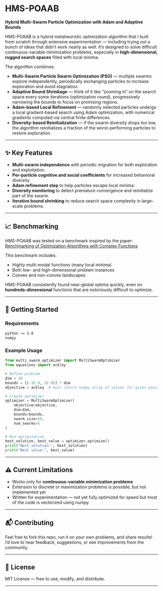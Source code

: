 # HMS-POAAB

**Hybrid Multi-Swarm Particle Optimization with Adam and Adaptive Bounds**

HMS-POAAB is a hybrid metaheuristic optimization algorithm that I built from scratch through extensive experimentation — including trying out a bunch of ideas that didn’t work nearly as well. It’s designed to solve difficult continuous-variable minimization problems, especially in **high-dimensional, rugged search spaces** filled with local minima.

The algorithm combines:

* **Multi-Swarm Particle Swarm Optimization (PSO)** — multiple swarms explore independently, periodically exchanging particles to increase exploration and avoid stagnation.
* **Adaptive Bound Shrinkage** — think of it like “zooming in” on the search space every some iterations (optimization round), progressively narrowing the bounds to focus on promising regions.
* **Adam-based Local Refinement** — randomly selected particles undergo a local gradient-based search using Adam optimization, with numerical gradients computed via central finite differences.
* **Diversity-based Reinitialization** — if the swarm diversity drops too low, the algorithm reinitializes a fraction of the worst-performing particles to restore exploration.

---

## ✨ Key Features

* **Multi-swarm independence** with periodic migration for both exploration and exploitation.
* **Per-particle cognitive and social coefficients** for increased behavioral diversity.
* **Adam refinement step** to help particles escape local minima.
* **Diversity monitoring** to detect premature convergence and reinitialize part of the swarm.
* **Iterative bound shrinking** to reduce search space complexity in large-scale problems.

---

## 📈 Benchmarking

HMS-POAAB was tested on a benchmark inspired by the paper:
[Benchmarking of Optimization Algorithms with Complex Functions](https://joiv.org/index.php/joiv/article/download/65/66?__cf_chl_tk=DyQSbMtVJAe8EIj0QOMqO69ERZ_Ix2yflVFE5nApvvk-1753531352-1.0.1.1-F8vIOG593HhB3rxEJvJHktpM2WYw5d2beBPerMP2nV8)

This benchmark includes:

* Highly multi-modal functions (many local minima)
* Both low- and high-dimensional problem instances
* Convex and non-convex landscapes

HMS-POAAB consistently found near-global optima quickly, even on **hundreds-dimensional** functions that are notoriously difficult to optimize.

---

## 🚀 Getting Started

### Requirements

```bash
python >= 3.8
numpy
```

### Example Usage

```python
from multi_swarm_optimizer import MultiSwarmOptimizer
from equations import ackley

# Define problem
dim = 20
bounds = [(-32.0, 32.0)] * dim
objective = ackley  # must return numpy array of values for given positions

# Create optimizer
optimizer = MultiSwarmOptimizer(
    objective=objective,
    dim=dim,
    bounds=bounds,
    swarm_size=50,
    num_swarms=5
)

# Run optimization
best_solution, best_value = optimizer.optimize()
print("Best solution:", best_solution)
print("Best value:", best_value)
```

---

## ⚠️ Current Limitations

* Works only for **continuous-variable minimization problems**
* Extension to discrete or maximization problems is possible, but not implemented yet
* Written for experimentation — not yet fully optimized for speed but most of the code is vectorized using numpy

---

## 📬 Contributing

Feel free to fork this repo, run it on your own problems, and share results!
I’d love to hear feedback, suggestions, or see improvements from the community.

---

## 📜 License

MIT License — free to use, modify, and distribute.

---
